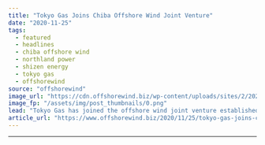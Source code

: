 ```yaml
---
title: "Tokyo Gas Joins Chiba Offshore Wind Joint Venture"
date: "2020-11-25"
tags: 
  - featured
  - headlines
  - chiba offshore wind
  - northland power
  - shizen energy
  - tokyo gas
  - offshorewind
source: "offshorewind"
image_url: "https://cdn.offshorewind.biz/wp-content/uploads/sites/2/2020/11/25085323/COW-Tokyo-Gas_Shizen-Energy_cropped.png"
image_fp: "/assets/img/post_thumbnails/0.png"
lead: "Tokyo Gas has joined the offshore wind joint venture established by Northland Power and"
article_url: "https://www.offshorewind.biz/2020/11/25/tokyo-gas-joins-chiba-offshore-wind-joint-venture/"
---
```


---
